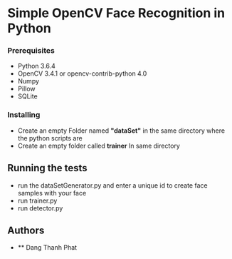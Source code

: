 # Simple OpenCV Face Recognition in Python

### Prerequisites

* Python 3.6.4
* OpenCV 3.4.1 or opencv-contrib-python 4.0
* Numpy
* Pillow
* SQLite

### Installing

* Create an empty Folder named **"dataSet"** in the same directory where the python scripts are 
* Create an empty folder called **trainer** In same directory 

## Running the tests

* run the dataSetGenerator.py and enter a unique id to create face samples with your face
* run trainer.py
* run detector.py

## Authors

* ** Dang Thanh Phat
